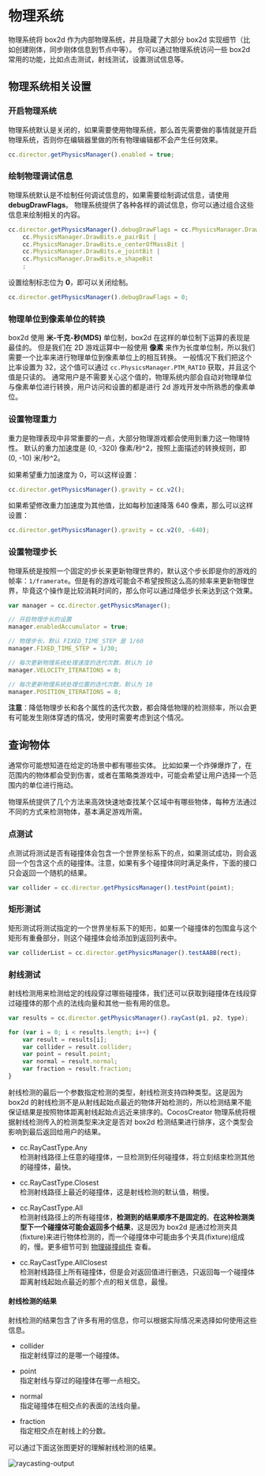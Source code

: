 # 物理系统

物理系统将 box2d 作为内部物理系统，并且隐藏了大部分 box2d 实现细节（比如创建刚体，同步刚体信息到节点中等）。
你可以通过物理系统访问一些 box2d 常用的功能，比如点击测试，射线测试，设置测试信息等。

## 物理系统相关设置

### 开启物理系统

物理系统默认是关闭的，如果需要使用物理系统，那么首先需要做的事情就是开启物理系统，否则你在编辑器里做的所有物理编辑都不会产生任何效果。

```javascript
cc.director.getPhysicsManager().enabled = true;
```

### 绘制物理调试信息

物理系统默认是不绘制任何调试信息的，如果需要绘制调试信息，请使用 **debugDrawFlags**。
物理系统提供了各种各样的调试信息，你可以通过组合这些信息来绘制相关的内容。

```javascript
cc.director.getPhysicsManager().debugDrawFlags = cc.PhysicsManager.DrawBits.e_aabbBit |
    cc.PhysicsManager.DrawBits.e_pairBit |
    cc.PhysicsManager.DrawBits.e_centerOfMassBit |
    cc.PhysicsManager.DrawBits.e_jointBit |
    cc.PhysicsManager.DrawBits.e_shapeBit
    ;
```

设置绘制标志位为 **0**，即可以关闭绘制。

```javascript
cc.director.getPhysicsManager().debugDrawFlags = 0;
```

### 物理单位到像素单位的转换

box2d 使用 **米-千克-秒(MDS)** 单位制，box2d 在这样的单位制下运算的表现是最佳的。
但是我们在 2D 游戏运算中一般使用 **像素** 来作为长度单位制，所以我们需要一个比率来进行物理单位到像素单位上的相互转换。
一般情况下我们把这个比率设置为 32，这个值可以通过 `cc.PhysicsManager.PTM_RATIO` 获取，并且这个值是只读的。
通常用户是不需要关心这个值的，物理系统内部会自动对物理单位与像素单位进行转换，用户访问和设置的都是进行 2d 游戏开发中所熟悉的像素单位。

### 设置物理重力

重力是物理表现中非常重要的一点，大部分物理游戏都会使用到重力这一物理特性。
默认的重力加速度是 (0, -320) 像素/秒^2，按照上面描述的转换规则，即 (0, -10) 米/秒^2。

如果希望重力加速度为 0，可以这样设置：

```javascript
cc.director.getPhysicsManager().gravity = cc.v2();
```

如果希望修改重力加速度为其他值，比如每秒加速降落 640 像素，那么可以这样设置：

```javascript
cc.director.getPhysicsManager().gravity = cc.v2(0, -640);
```

### 设置物理步长

物理系统是按照一个固定的步长来更新物理世界的，默认这个步长即是你的游戏的帧率：`1/framerate`。但是有的游戏可能会不希望按照这么高的频率来更新物理世界，毕竟这个操作是比较消耗时间的，那么你可以通过降低步长来达到这个效果。

```javascript
var manager = cc.director.getPhysicsManager();

// 开启物理步长的设置
manager.enabledAccumulator = true;

// 物理步长，默认 FIXED_TIME_STEP 是 1/60
manager.FIXED_TIME_STEP = 1/30;

// 每次更新物理系统处理速度的迭代次数，默认为 10
manager.VELOCITY_ITERATIONS = 8;

// 每次更新物理系统处理位置的迭代次数，默认为 10
manager.POSITION_ITERATIONS = 8;

```

**注意**：降低物理步长和各个属性的迭代次数，都会降低物理的检测频率，所以会更有可能发生刚体穿透的情况，使用时需要考虑到这个情况。

## 查询物体

通常你可能想知道在给定的场景中都有哪些实体。
比如如果一个炸弹爆炸了，在范围内的物体都会受到伤害，或者在策略类游戏中，可能会希望让用户选择一个范围内的单位进行拖动。

物理系统提供了几个方法来高效快速地查找某个区域中有哪些物体，每种方法通过不同的方式来检测物体，基本满足游戏所需。

### 点测试

点测试将测试是否有碰撞体会包含一个世界坐标系下的点，如果测试成功，则会返回一个包含这个点的碰撞体。注意，如果有多个碰撞体同时满足条件，下面的接口只会返回一个随机的结果。

```javascript
var collider = cc.director.getPhysicsManager().testPoint(point);
```

### 矩形测试

矩形测试将测试指定的一个世界坐标系下的矩形，如果一个碰撞体的包围盒与这个矩形有重叠部分，则这个碰撞体会给添加到返回列表中。

```javascript
var colliderList = cc.director.getPhysicsManager().testAABB(rect);
```

### 射线测试

射线检测用来检测给定的线段穿过哪些碰撞体，我们还可以获取到碰撞体在线段穿过碰撞体的那个点的法线向量和其他一些有用的信息。

```javascript
var results = cc.director.getPhysicsManager().rayCast(p1, p2, type);

for (var i = 0; i < results.length; i++) {
    var result = results[i];
    var collider = result.collider;
    var point = result.point;
    var normal = result.normal;
    var fraction = result.fraction;
}
```

射线检测的最后一个参数指定检测的类型，射线检测支持四种类型。这是因为 box2d 的射线检测不是从射线起始点最近的物体开始检测的，所以检测结果不能保证结果是按照物体距离射线起始点远近来排序的。CocosCreator 物理系统将根据射线检测传入的检测类型来决定是否对 box2d 检测结果进行排序，这个类型会影响到最后返回给用户的结果。

- cc.RayCastType.Any   
检测射线路径上任意的碰撞体，一旦检测到任何碰撞体，将立刻结束检测其他的碰撞体，最快。

- cc.RayCastType.Closest   
检测射线路径上最近的碰撞体，这是射线检测的默认值，稍慢。

- cc.RayCastType.All   
检测射线路径上的所有碰撞体，**检测到的结果顺序不是固定的**。**在这种检测类型下一个碰撞体可能会返回多个结果**，这是因为 box2d 是通过检测夹具(fixture)来进行物体检测的，而一个碰撞体中可能由多个夹具(fixture)组成的，慢。更多细节可到 [物理碰撞组件](./collider-component.md) 查看。

- cc.RayCastType.AllClosest   
检测射线路径上所有碰撞体，但是会对返回值进行删选，只返回每一个碰撞体距离射线起始点最近的那个点的相关信息，最慢。

#### 射线检测的结果

射线检测的结果包含了许多有用的信息，你可以根据实际情况来选择如何使用这些信息。

- collider   
指定射线穿过的是哪一个碰撞体。

- point   
指定射线与穿过的碰撞体在哪一点相交。

- normal   
指定碰撞体在相交点的表面的法线向量。

- fraction   
指定相交点在射线上的分数。

可以通过下面这张图更好的理解射线检测的结果。

![raycasting-output](image/raycasting-output.png)
